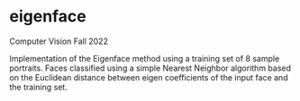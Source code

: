 # eigenface

Computer Vision Fall 2022

Implementation of the Eigenface method using a training set of 8 sample portraits. Faces classified using a simple Nearest Neighbor algorithm based on the Euclidean distance between eigen coefficients of the input face and the training set.
